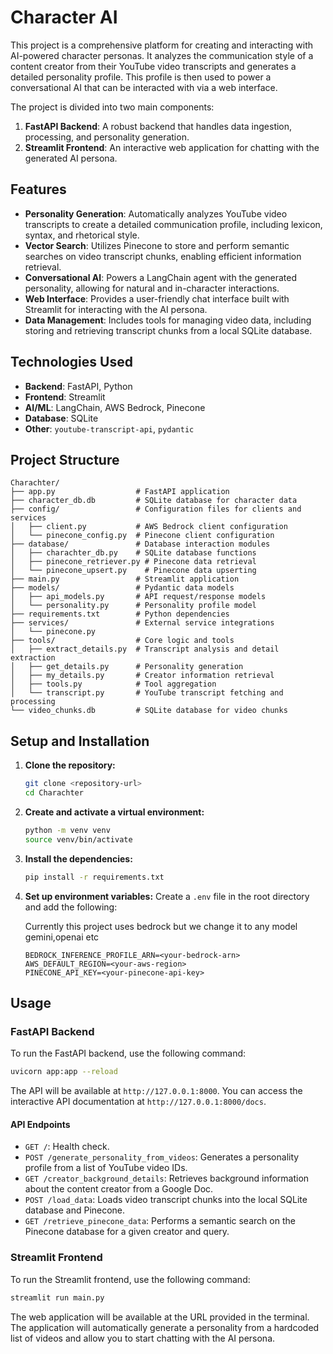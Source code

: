# Character AI

This project is a comprehensive platform for creating and interacting with AI-powered character personas. It analyzes the communication style of a content creator from their YouTube video transcripts and generates a detailed personality profile. This profile is then used to power a conversational AI that can be interacted with via a web interface.

The project is divided into two main components:

1.  **FastAPI Backend**: A robust backend that handles data ingestion, processing, and personality generation.
2.  **Streamlit Frontend**: An interactive web application for chatting with the generated AI persona.

## Features

- **Personality Generation**: Automatically analyzes YouTube video transcripts to create a detailed communication profile, including lexicon, syntax, and rhetorical style.
- **Vector Search**: Utilizes Pinecone to store and perform semantic searches on video transcript chunks, enabling efficient information retrieval.
- **Conversational AI**: Powers a LangChain agent with the generated personality, allowing for natural and in-character interactions.
- **Web Interface**: Provides a user-friendly chat interface built with Streamlit for interacting with the AI persona.
- **Data Management**: Includes tools for managing video data, including storing and retrieving transcript chunks from a local SQLite database.

## Technologies Used

- **Backend**: FastAPI, Python
- **Frontend**: Streamlit
- **AI/ML**: LangChain, AWS Bedrock, Pinecone
- **Database**: SQLite
- **Other**: `youtube-transcript-api`, `pydantic`

## Project Structure

```
Charachter/
├── app.py                  # FastAPI application
├── character_db.db         # SQLite database for character data
├── config/                 # Configuration files for clients and services
│   ├── client.py           # AWS Bedrock client configuration
│   └── pinecone_config.py  # Pinecone client configuration
├── database/               # Database interaction modules
│   ├── charachter_db.py    # SQLite database functions
│   ├── pinecone_retriever.py # Pinecone data retrieval
│   └── pinecone_upsert.py    # Pinecone data upserting
├── main.py                 # Streamlit application
├── models/                 # Pydantic data models
│   ├── api_models.py       # API request/response models
│   └── personality.py      # Personality profile model
├── requirements.txt        # Python dependencies
├── services/               # External service integrations
│   └── pinecone.py
├── tools/                  # Core logic and tools
│   ├── extract_details.py  # Transcript analysis and detail extraction
│   ├── get_details.py      # Personality generation
│   ├── my_details.py       # Creator information retrieval
│   ├── tools.py            # Tool aggregation
│   └── transcript.py       # YouTube transcript fetching and processing
└── video_chunks.db         # SQLite database for video chunks
```

## Setup and Installation

1.  **Clone the repository:**
    ```bash
    git clone <repository-url>
    cd Charachter
    ```

2.  **Create and activate a virtual environment:**
    ```bash
    python -m venv venv
    source venv/bin/activate
    ```

3.  **Install the dependencies:**
    ```bash
    pip install -r requirements.txt
    ```

4.  **Set up environment variables:**
    Create a `.env` file in the root directory and add the following:

    Currently this project uses bedrock but we change it to any model  gemini,openai etc
    ```
    BEDROCK_INFERENCE_PROFILE_ARN=<your-bedrock-arn>
    AWS_DEFAULT_REGION=<your-aws-region>
    PINECONE_API_KEY=<your-pinecone-api-key>
    ```

## Usage

### FastAPI Backend

To run the FastAPI backend, use the following command:

```bash
uvicorn app:app --reload
```

The API will be available at `http://127.0.0.1:8000`. You can access the interactive API documentation at `http://127.0.0.1:8000/docs`.

#### API Endpoints

- `GET /`: Health check.
- `POST /generate_personality_from_videos`: Generates a personality profile from a list of YouTube video IDs.
- `GET /creator_background_details`: Retrieves background information about the content creator from a Google Doc.
- `POST /load_data`: Loads video transcript chunks into the local SQLite database and Pinecone.
- `GET /retrieve_pinecone_data`: Performs a semantic search on the Pinecone database for a given creator and query.

### Streamlit Frontend

To run the Streamlit frontend, use the following command:

```bash
streamlit run main.py
```

The web application will be available at the URL provided in the terminal. The application will automatically generate a personality from a hardcoded list of videos and allow you to start chatting with the AI persona. 